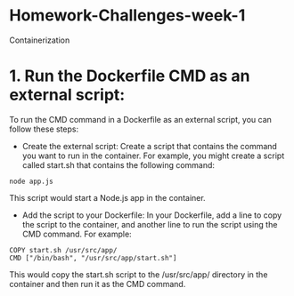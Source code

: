 # Homework-Challenges-week-1
Containerization
# 1. Run the Dockerfile CMD as an external script:

To run the CMD command in a Dockerfile as an external script, you can follow these steps:

- Create the external script: Create a script that contains the command you want to run in the container. For example, you might create a script called start.sh that contains the following command:

```
node app.js
```

This script would start a Node.js app in the container.

- Add the script to your Dockerfile: In your Dockerfile, add a line to copy the script to the container, and another line to run the script using the CMD command. For example:

 
```
COPY start.sh /usr/src/app/
CMD ["/bin/bash", "/usr/src/app/start.sh"]

```

This would copy the start.sh script to the /usr/src/app/ directory in the container and then run it as the CMD command.
